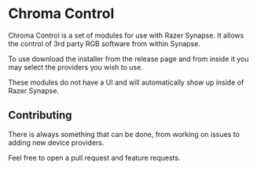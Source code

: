 # Chroma Control

Chroma Control is a set of modules for use with Razer Synapse. It allows the control of 3rd party RGB software from within Synapse.

To use download the installer from the release page and from inside it you may select the providers you wish to use.

These modules do not have a UI and will automatically show up inside of Razer Synapse.

## Contributing
There is always something that can be done, from working on issues to adding new device providers.

Feel free to open a pull request and feature requests.